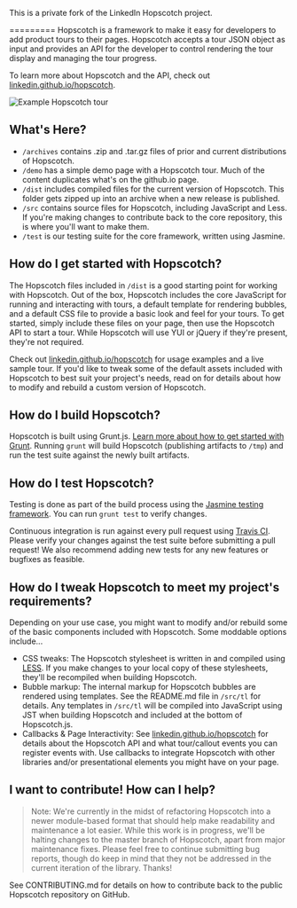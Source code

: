 This is a private fork of the LinkedIn Hopscotch project.

=========
Hopscotch is a framework to make it easy for developers to add product tours to their pages. Hopscotch accepts a tour JSON object as input and provides an API for the developer to control rendering the tour display and managing the tour progress.

To learn more about Hopscotch and the API, check out [linkedin.github.io/hopscotch](http://linkedin.github.io/hopscotch/).

![Example Hopscotch tour](/demo/img/screenshot.png)

What's Here?
------------
- `/archives` contains .zip and .tar.gz files of prior and current distributions of Hopscotch.
- `/demo` has a simple demo page with a Hopscotch tour. Much of the content duplicates what's on the github.io page.
- `/dist` includes compiled files for the current version of Hopscotch. This folder gets zipped up into an archive when a new release is published.
- `/src` contains source files for Hopscotch, including JavaScript and Less. If you're making changes to contribute back to the core repository, this is where you'll want to make them.
- `/test` is our testing suite for the core framework, written using Jasmine.

How do I get started with Hopscotch?
------------------------------------
The Hopscotch files included in `/dist` is a good starting point for working with Hopscotch. Out of the box, Hopscotch includes the core JavaScript for running and interacting with tours, a default template for rendering bubbles, and a default CSS file to provide a basic look and feel for your tours. To get started, simply include these files on your page, then use the Hopscotch API to start a tour. While Hopscotch will use YUI or jQuery if they're present, they're not required.

Check out [linkedin.github.io/hopscotch](http://linkedin.github.io/hopscotch/) for usage examples and a live sample tour. If you'd like to tweak some of the default assets included with Hopscotch to best suit your project's needs, read on for details about how to modify and rebuild a custom version of Hopscotch.

How do I build Hopscotch?
-------------------------
Hopscotch is built using Grunt.js. [Learn more about how to get started with Grunt](http://gruntjs.com/getting-started). Running `grunt` will build Hopscotch (publishing artifacts to `/tmp`) and run the test suite against the newly built artifacts.

How do I test Hopscotch?
------------------------
Testing is done as part of the build process using the [Jasmine testing framework](http://jasmine.github.io/edge/introduction.html). You can run `grunt test` to verify changes.

Continuous integration is run against every pull request using [Travis CI](https://travis-ci.org/). Please verify your changes against the test suite before submitting a pull request! We also recommend adding new tests for any new features or bugfixes as feasible.

How do I tweak Hopscotch to meet my project's requirements?
-----------------------------------------------------------
Depending on your use case, you might want to modify and/or rebuild some of the basic components included with Hopscotch. Some moddable options include...

- CSS tweaks: The Hopscotch stylesheet is written in and compiled using [LESS](http://lesscss.org/). If you make changes to your local copy of these stylesheets, they'll be recompiled when building Hopscotch.
- Bubble markup: The internal markup for Hopscotch bubbles are rendered using templates. See the README.md file in `/src/tl` for details. Any templates in `/src/tl` will be compiled into JavaScript using JST when building Hopscotch and included at the bottom of Hopscotch.js.
- Callbacks & Page Interactivity: See [linkedin.github.io/hopscotch](http://linkedin.github.io/hopscotch/) for details about the Hopscotch API and what tour/callout events you can register events with. Use callbacks to integrate Hopscotch with other libraries and/or presentational elements you might have on your page.

I want to contribute! How can I help?
-------------------------------------
> Note: We're currently in the midst of refactoring Hopscotch into a newer module-based format that should help make readability and maintenance a lot easier. While this work is in progress, we'll be halting changes to the master branch of Hopscotch, apart from major maintenance fixes. Please feel free to continue submitting bug reports, though do keep in mind that they not be addressed in the current iteration of the library. Thanks!

See CONTRIBUTING.md for details on how to contribute back to the public Hopscotch repository on GitHub.
